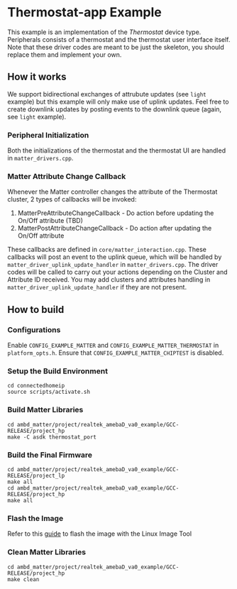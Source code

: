 # Thermostat-app Example
This example is an implementation of the *Thermostat* device type. Peripherals consists of a thermostat and the thermostat user interface itself. Note that these driver codes are meant to be just the skeleton, you should replace them and implement your own.

## How it works
We support bidirectional exchanges of attrubute updates (see `light` example) but this example will only make use of uplink updates.
Feel free to create downlink updates by posting events to the downlink queue (again, see `light` example).

### Peripheral Initialization
Both the initializations of the thermostat and the thermostat UI are handled in `matter_drivers.cpp`.

### Matter Attribute Change Callback
Whenever the Matter controller changes the attribute of the Thermostat cluster, 2 types of callbacks will be invoked:
  1. MatterPreAttributeChangeCallback - Do action before updating the On/Off attribute (TBD)
  2. MatterPostAttributeChangeCallback - Do action after updating the On/Off attribute

These callbacks are defined in `core/matter_interaction.cpp`.
These callbacks will post an event to the uplink queue, which will be handled by `matter_driver_uplink_update_handler` in `matter_drivers.cpp`.
The driver codes will be called to carry out your actions depending on the Cluster and Attribute ID received.
You may add clusters and attributes handling in `matter_driver_uplink_update_handler` if they are not present. 

## How to build

### Configurations
Enable `CONFIG_EXAMPLE_MATTER` and `CONFIG_EXAMPLE_MATTER_THERMOSTAT` in `platform_opts.h`.
Ensure that `CONFIG_EXAMPLE_MATTER_CHIPTEST` is disabled.

### Setup the Build Environment
  
    cd connectedhomeip
    source scripts/activate.sh

### Build Matter Libraries

    cd ambd_matter/project/realtek_amebaD_va0_example/GCC-RELEASE/project_hp
    make -C asdk thermostat_port
    
### Build the Final Firmware

    cd ambd_matter/project/realtek_amebaD_va0_example/GCC-RELEASE/project_lp
    make all
    cd ambd_matter/project/realtek_amebaD_va0_example/GCC-RELEASE/project_hp
    make all
    
### Flash the Image
Refer to this [guide](https://github.com/ambiot/ambd_matter/blob/main/tools/AmebaD/Image_Tool_Linux/README.txt) to flash the image with the Linux Image Tool

### Clean Matter Libraries

    cd ambd_matter/project/realtek_amebaD_va0_example/GCC-RELEASE/project_hp
    make clean
